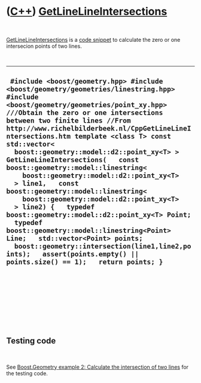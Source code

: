 
 

 

 

 

 

([C++](Cpp.md)) [GetLineLineIntersections](CppGetLineLineIntersections.md)
============================================================================

 

[GetLineLineIntersections](CppGetLineLineIntersections.md) is a [code
snippet](CppCodeSnippets.md) to calculate the zero or one intersecion
points of two lines.

 

  ----------------------------------------------------------------------------------------------------------------------------------------------------------------------------------------------------------------------------------------------------------------------------------------------------------------------------------------------------------------------------------------------------------------------------------------------------------------------------------------------------------------------------------------------------------------------------------------------------------------------------------------------------------------------------------------------------------------------------------------------------------------------------------------------------------------------------------------------------------------------------
  ` #include <boost/geometry.hpp> #include <boost/geometry/geometries/linestring.hpp> #include <boost/geometry/geometries/point_xy.hpp>  ///Obtain the zero or one intersections between two finite lines //From http://www.richelbilderbeek.nl/CppGetLineLineIntersections.htm template <class T> const std::vector<   boost::geometry::model::d2::point_xy<T> > GetLineLineIntersections(   const boost::geometry::model::linestring<     boost::geometry::model::d2::point_xy<T>   > line1,   const boost::geometry::model::linestring<     boost::geometry::model::d2::point_xy<T>   > line2) {   typedef boost::geometry::model::d2::point_xy<T> Point;   typedef boost::geometry::model::linestring<Point> Line;   std::vector<Point> points;   boost::geometry::intersection(line1,line2,points);   assert(points.empty() || points.size() == 1);   return points; }`
  ----------------------------------------------------------------------------------------------------------------------------------------------------------------------------------------------------------------------------------------------------------------------------------------------------------------------------------------------------------------------------------------------------------------------------------------------------------------------------------------------------------------------------------------------------------------------------------------------------------------------------------------------------------------------------------------------------------------------------------------------------------------------------------------------------------------------------------------------------------------------------

 

 

 

 

 

Testing code
------------

 

See [Boost.Geometry example 2: Calculate the intersection of two
lines](CppGeometryExample2.md) for the testing code.

 

 

 

 

 

 

